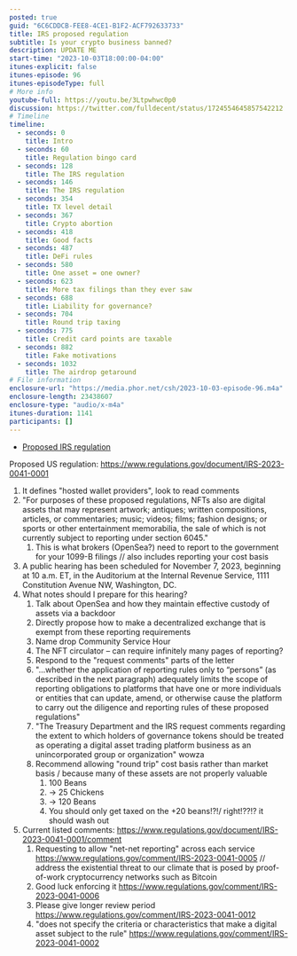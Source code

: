 ```yaml
---
posted: true
guid: "6C6CDDCB-FEE8-4CE1-B1F2-ACF792633733"
title: IRS proposed regulation
subtitle: Is your crypto business banned?
description: UPDATE ME
start-time: "2023-10-03T18:00:00-04:00"
itunes-explicit: false
itunes-episode: 96
itunes-episodeType: full
# More info
youtube-full: https://youtu.be/3Ltpwhwc0p0
discussion: https://twitter.com/fulldecent/status/1724554645857542212
# Timeline
timeline:
  - seconds: 0
    title: Intro
  - seconds: 60
    title: Regulation bingo card
  - seconds: 128
    title: The IRS regulation
  - seconds: 146
    title: The IRS regulation
  - seconds: 354
    title: TX level detail
  - seconds: 367
    title: Crypto abortion
  - seconds: 418
    title: Good facts
  - seconds: 487
    title: DeFi rules
  - seconds: 580
    title: One asset = one owner?
  - seconds: 623
    title: More tax filings than they ever saw
  - seconds: 688
    title: Liability for governance?
  - seconds: 704
    title: Round trip taxing
  - seconds: 775
    title: Credit card points are taxable
  - seconds: 882
    title: Fake motivations
  - seconds: 1032
    title: The airdrop getaround
# File information
enclosure-url: "https://media.phor.net/csh/2023-10-03-episode-96.m4a"
enclosure-length: 23438607
enclosure-type: "audio/x-m4a"
itunes-duration: 1141
participants: []
---
```


- [Proposed IRS regulation](https://www.regulations.gov/document/IRS-2023-0041-0001)

<!--end of quick notes-->

Proposed US regulation: https://www.regulations.gov/document/IRS-2023-0041-0001

1. It defines "hosted wallet providers", look to read comments
2. "For purposes of these proposed regulations, NFTs also are digital assets that may represent artwork; antiques; written compositions, articles, or commentaries; music; videos; films; fashion designs; or sports or other entertainment memorabilia, the sale of which is not currently subject to reporting under section 6045."
   1. This is what brokers (OpenSea?) need to report to the government for your 1099-B filings // also includes reporting your cost basis
3. A public hearing has been scheduled for November 7, 2023, beginning at 10 a.m. ET, in the Auditorium at the Internal Revenue Service, 1111 Constitution Avenue NW, Washington, DC.
4. What notes should I prepare for this hearing?
   1. Talk about OpenSea and how they maintain effective custody of assets via a backdoor
   2. Directly propose how to make a decentralized exchange that is exempt from these reporting requirements
   3. Name drop Community Service Hour
   4. The NFT circulator – can require infinitely many pages of reporting?
   5. Respond to the "request comments" parts of the letter
   6. "...whether the application of reporting rules only to “persons” (as described in the next paragraph) adequately limits the scope of reporting obligations to platforms that have one or more individuals or entities that can update, amend, or otherwise cause the platform to carry out the diligence and reporting rules of these proposed regulations"
   7. "The Treasury Department and the IRS request comments regarding the extent to which holders of governance tokens should be treated as operating a digital asset trading platform business as an unincorporated group or organization" wowza
   8. Recommend allowing "round trip" cost basis rather than market basis / because many of these assets are not properly valuable
      1. 100 Beans
      2. → 25 Chickens
      3. → 120 Beans
      4. You should only get taxed on the +20 beans!?!/ right!??!? it should wash out
5. Current listed comments: https://www.regulations.gov/document/IRS-2023-0041-0001/comment 
   1. Requesting to allow "net-net reporting" across each service https://www.regulations.gov/comment/IRS-2023-0041-0005 // address the existential threat to our climate that is posed by proof-of-work cryptocurrency networks such as Bitcoin
   2. Good luck enforcing it https://www.regulations.gov/comment/IRS-2023-0041-0006 
   3. Please give longer review period https://www.regulations.gov/comment/IRS-2023-0041-0012 
   4. "does not specify the criteria or characteristics that make a digital asset subject to the rule" https://www.regulations.gov/comment/IRS-2023-0041-0002 